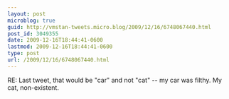```yaml
---
layout: post
microblog: true
guid: http://vmstan-tweets.micro.blog/2009/12/16/6748067440.html
post_id: 3049355
date: 2009-12-16T18:44:41-0600
lastmod: 2009-12-16T18:44:41-0600
type: post
url: /2009/12/16/6748067440.html
---
```

RE: Last tweet, that would be "car" and not "cat" -- my car was filthy. My cat, non-existent.
